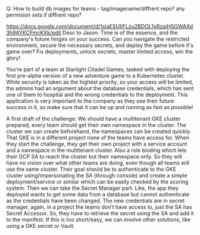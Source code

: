Q: How to build db images for teams - tag/imagename/diffrent repo? any permision sets if diffrent repo?


https://docs.google.com/document/d/1sIaESUIIFLzu2BDOL1xRzaiHSGWAXd3h9AYKCFmcKXk/edit
Desc to Jason:
Time is of the essence, and the company's future hinges on your success. Can you navigate the restricted environment, secure the necessary secrets, and deploy the game before it's game over? Fix deployments, unlock secrets, master limited access, win the glory!

You're part of a team at Starlight Citadel Games, tasked with deploying the first pre-alpha version of a new adventure game to a Kubernetes cluster. While security is taken as the highest priority, so your access will be limited, the admins had an argument about the database credentials, which has sent one of them to hospital and the wrong credentials to the deployment. This application is very important to the company as they see their future success in it, so make sure that it can be up and running as fast as possible!

A first draft of the challenge:
We should have a multitenant GKE cluster prepared, every team should get their own namespace in the cluster. The cluster we can create beforehand, the namespaces can be created quickly. That GKE is in a different project none of the teams have access for.
When they start the challenge, they get their own project with a service account and a namespace in the multitenant cluster. Also a role binding which lets their GCP SA to reach the cluster but their namespace only. So they will have no vision over what other teams are doing, even though all teams will use the same cluster.
Their goal should be to authenticate to the GKE cluster using/impersonating the SA (through console) and create a simple deployment/service or similar which can be easily checked by the scoring system.
Then we can take the Secret Manager part. Like, the app they deployed wants to get some data from a database but cannot authenticate as the credentials have been changed. The new credentials are in secret manager, again, in a project the teams don’t have access to, just the SA has Secret Accessor. 
So, they have to retrieve the secret using the SA and add it to the manifest. If this is too short/easy, we can involve other solutions, like using a GKE secret or Vault.
